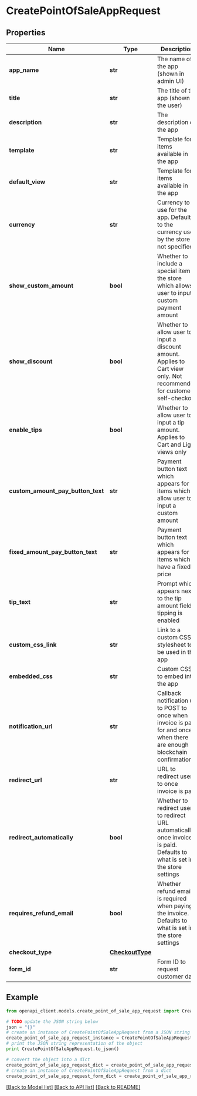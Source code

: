 # CreatePointOfSaleAppRequest


## Properties
Name | Type | Description | Notes
------------ | ------------- | ------------- | -------------
**app_name** | **str** | The name of the app (shown in admin UI) | [optional] 
**title** | **str** | The title of the app (shown to the user) | [optional] 
**description** | **str** | The description of the app | [optional] 
**template** | **str** | Template for items available in the app | [optional] 
**default_view** | **str** | Template for items available in the app | [optional] 
**currency** | **str** | Currency to use for the app. Defaults to the currency used by the store if not specified | [optional] 
**show_custom_amount** | **bool** | Whether to include a special item in the store which allows user to input a custom payment amount | [optional] [default to False]
**show_discount** | **bool** | Whether to allow user to input a discount amount. Applies to Cart view only. Not recommended for customer self-checkout | [optional] [default to True]
**enable_tips** | **bool** | Whether to allow user to input a tip amount. Applies to Cart and Light views only | [optional] [default to True]
**custom_amount_pay_button_text** | **str** | Payment button text which appears for items which allow user to input a custom amount | [optional] [default to 'Pay']
**fixed_amount_pay_button_text** | **str** | Payment button text which appears for items which have a fixed price | [optional] [default to 'Buy for {PRICE_HERE}']
**tip_text** | **str** | Prompt which appears next to the tip amount field if tipping is enabled | [optional] [default to 'Do you want to leave a tip?']
**custom_css_link** | **str** | Link to a custom CSS stylesheet to be used in the app | [optional] 
**embedded_css** | **str** | Custom CSS to embed into the app | [optional] 
**notification_url** | **str** | Callback notification url to POST to once when invoice is paid for and once when there are enough blockchain confirmations | [optional] 
**redirect_url** | **str** | URL to redirect user to once invoice is paid | [optional] 
**redirect_automatically** | **bool** | Whether to redirect user to redirect URL automatically once invoice is paid. Defaults to what is set in the store settings | [optional] 
**requires_refund_email** | **bool** | Whether refund email is required when paying the invoice. Defaults to what is set in the store settings | [optional] 
**checkout_type** | [**CheckoutType**](CheckoutType.md) |  | [optional] 
**form_id** | **str** | Form ID to request customer data | [optional] 

## Example

```python
from openapi_client.models.create_point_of_sale_app_request import CreatePointOfSaleAppRequest

# TODO update the JSON string below
json = "{}"
# create an instance of CreatePointOfSaleAppRequest from a JSON string
create_point_of_sale_app_request_instance = CreatePointOfSaleAppRequest.from_json(json)
# print the JSON string representation of the object
print CreatePointOfSaleAppRequest.to_json()

# convert the object into a dict
create_point_of_sale_app_request_dict = create_point_of_sale_app_request_instance.to_dict()
# create an instance of CreatePointOfSaleAppRequest from a dict
create_point_of_sale_app_request_form_dict = create_point_of_sale_app_request.from_dict(create_point_of_sale_app_request_dict)
```
[[Back to Model list]](../README.md#documentation-for-models) [[Back to API list]](../README.md#documentation-for-api-endpoints) [[Back to README]](../README.md)


